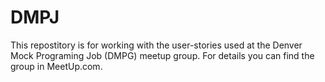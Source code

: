 # DMPJ
This repostitory is for working with the user-stories used at the Denver Mock Programing Job (DMPG) meetup group. For details you can find the group in MeetUp.com.
